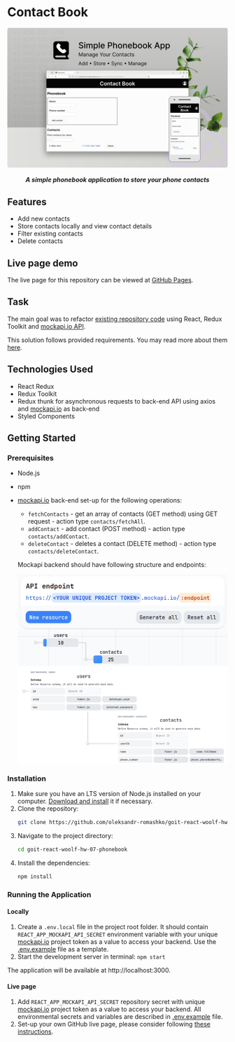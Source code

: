 # Contact Book

<p align="center">
  <img align="center" src="./assets/application-preview.jpg" width="600" title="Application interface" alt="application interface preview">
</p>

<h5 align="center">
  A simple phonebook application to store your phone contacts
</h5>


## Features

- Add new contacts
- Store contacts locally and view contact details
- Filter existing contacts
- Delete contacts

## Live page demo

The live page for this repository can be viewed at [GitHub Pages](https://oleksandr-romashko.github.io/goit-react-woolf-hw-06-phonebook/).

## Task

The main goal was to refactor [existing repository code](https://github.com/oleksandr-romashko/goit-react-woolf-hw-06-phonebook) using React, Redux Toolkit and [mockapi.io API](https://mockapi.io/).

This solution follows provided requirements. You may read more about them [here](./assets/task/README.en.md).

## Technologies Used

- React Redux
- Redux Toolkit
- Redux thunk for asynchronous requests to back-end API using axios and [mockapi.io](https://mockapi.io/) as back-end
- Styled Components

## Getting Started

### Prerequisites

- Node.js
- npm
- [mockapi.io](https://mockapi.io/) back-end set-up for the following operations:
  - `fetchContacts` - get an array of contacts (GET method) using GET request - action type `contacts/fetchAll`.
  - `addContact` - add contact (POST method) - action type `contacts/addContact`.
  - `deleteContact` - deletes a contact (DELETE method) - action type `contacts/deleteContact`.
  
  Mockapi backend should have following structure and endpoints:
  <p align="center">
    <img align="center" src="./assets/mockapi-structure.png" width="480" title="Application interface" alt="application interface preview">
  </p>



### Installation

1. Make sure you have an LTS version of Node.js installed on your computer. [Download and install](https://nodejs.org/en/) it if necessary.
2. Clone the repository:
    ```sh
    git clone https://github.com/oleksandr-romashko/goit-react-woolf-hw-07-phonebook.git
    ```
3. Navigate to the project directory:
    ```sh
    cd goit-react-woolf-hw-07-phonebook
    ```
4. Install the dependencies:
    ```sh
    npm install
    ```

### Running the Application

#### Locally

1. Create a `.env.local` file in the project root folder. It should contain `REACT_APP_MOCKAPI_API_SECRET` environment variable with your unique [mockapi.io](https://github.com/mockapi-io/docs/wiki/Quick-start-guide) project token as a value to access your backend. Use the [.env.example](.env.example) file as a template.
2. Start the development server in terminal: `npm start`

The application will be available at http://localhost:3000.

#### Live page

1. Add `REACT_APP_MOCKAPI_API_SECRET` repository secret with unique [mockapi.io](https://github.com/mockapi-io/docs/wiki/Quick-start-guide) project token as a value to access your backend. All environmental secrets and variables are described in [.env.example](.env.example) file.
2. Set-up your own GitHub live page, please consider following [these instructions](./assets/teplate-repository-usage/README.en.md).

